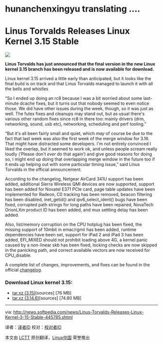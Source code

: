 hunanchenxingyu translating ....
================================================================================
Linus Torvalds Releases Linux Kernel 3.15 Stable
================================================================================
![](http://i1-news.softpedia-static.com/images/news2/Linus-Torvalds-Releases-Linux-Kernel-3-15-Stable-445785-2.jpg)

**Linus Torvalds has just announced that the final version in the new Linux kernel 3.15 branch has been released and is now available for download.**

Linux kernel 3.15 arrived a little early than anticipated, but it looks like the final build is on track and that Linus Torvalds managed to launch it with all the bells and whistles

“So I ended up doing an rc8 because I was a bit worried about some last-minute dcache fixes, but it turns out that nobody seemed to even notice those. We did have other issues during the week, though, so it was just as well. The futex fixes and cleanups may stand out, but as usual there's various other random fixes since rc8 in there too: mainly drivers (drm, networking, sound, usb etc), networking, scheduling and perf tooling.”

“But it's all been fairly small and quiet, which *may* of course be due to the fact that last week was also the first week of the merge window for 3.16. That might have distracted some developers. I'm not entirely convinced I liked the overlap, but it seemed to work ok, and unless people scream really loudly (‘Please don't _ever_ do that again’) and give good reasons for doing so, I might end up doing that overlapping merge window in the future too if it ends up helping out with some particular timing issue,” said Linus Torvalds in the official announcement.

According to the changelog, Netgear AirCard 341U support has been added, additional Sierra Wireless QMI devices are now supported, support has been added for Novatel E371 PCIe card, page table updates have been implemented for Radeon, C0 tracking has been removed, beacon filtering has been disabled, inet_getid() and ipv6_select_ident() bugs have been fixed, corrupted path strings for long paths have been repaired, NovaTech OrionLXm product ID has been added, and mux settling delay has been added.

Also, list/memory corruption on the CPU hotplug has been fixed, the missing support of 10mbit in emac/rgmii has been added, runtime dependencies have been set, support for iPad 2 and iPad 3 has been added, EFI_MIXED should not prohibit loading above 4G, a kernel panic caused by a non-linear skb has been fixed, locking checks are now skipped in the panicking path, and correct available vectors are now received for CPU_disable.

A complete list of changes, improvements, and fixes can be found in the official [changelog][1].

### Download Linux kernel 3.15: ###

- [tar.xz (3.15)][2][sources] [76 MB]
- [tar.xz (3.14.6)][3][sources] [74.80 MB]

--------------------------------------------------------------------------------

via: http://news.softpedia.com/news/Linus-Torvalds-Releases-Linux-Kernel-3-15-Stable-445785.shtml

译者：[译者ID](https://github.com/译者ID) 校对：[校对者ID](https://github.com/校对者ID)

本文由 [LCTT](https://github.com/LCTT/TranslateProject) 原创翻译，[Linux中国](http://linux.cn/) 荣誉推出

[1]:http://www.mail-archive.com/linux-kernel@vger.kernel.org/msg659672.html
[2]:https://www.kernel.org/pub/linux/kernel/v3.x/linux-3.15.tar.xz
[3]:https://www.kernel.org/pub/linux/kernel/v3.x/linux-3.14.6.tar.xz